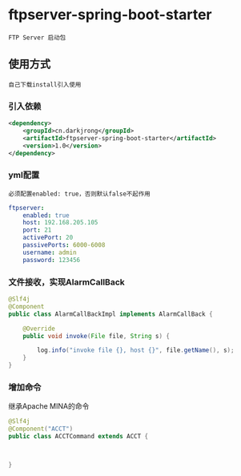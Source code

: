 # ftpserver-spring-boot-starter 
    FTP Server 启动包 

## 使用方式
    自己下载install引入使用
### 引入依赖
```xml
<dependency>
    <groupId>cn.darkjrong</groupId>
    <artifactId>ftpserver-spring-boot-starter</artifactId>
    <version>1.0</version>
</dependency>
```

### yml配置
    必须配置enabled: true，否则默认false不起作用
```yaml
ftpserver:
    enabled: true
    host: 192.168.205.105
    port: 21
    activePort: 20
    passivePorts: 6000-6008
    username: admin
    password: 123456
```

### 文件接收，实现AlarmCallBack
```java
@Slf4j
@Component
public class AlarmCallBackImpl implements AlarmCallBack {

    @Override
    public void invoke(File file, String s) {

        log.info("invoke file {}, host {}", file.getName(), s);
    }
}
```

### 增加命令
继承Apache MINA的命令
```java
@Slf4j
@Component("ACCT")
public class ACCTCommand extends ACCT {



}
```































